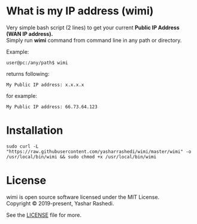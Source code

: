 # What is my IP address (wimi)  

Very simple bash script (2 lines) to get your current **Public IP Address (WAN IP address).**  
Simply run  **wimi** command from command line in any path or directory.

Example:
```shell
user@pc:/any/path$ wimi
```
returns following:
```shell
My Public IP address: x.x.x.x
```
for example:
```shell
My Public IP address: 66.73.64.123
```

# Installation
```shell
sudo curl -L "https://raw.githubusercontent.com/yasharrashedi/wimi/master/wimi" -o /usr/local/bin/wimi && sudo chmod +x /usr/local/bin/wimi
```

# License
wimi is open source software licensed under the MIT License.  
Copyright © 2019-present, Yashar Rashedi.<br>

See the [LICENSE](https://github.com/yasharrashedi/wimi/blob/master/LICENSE) file for more.
